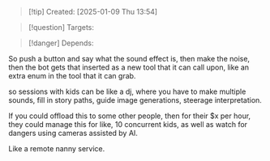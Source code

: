 
>[!tip] Created: [2025-01-09 Thu 13:54]

>[!question] Targets: 

>[!danger] Depends: 

So push a button and say what the sound effect is, then make the noise, then the bot gets that inserted as a new tool that it can call upon, like an extra enum in the tool that it can grab.

so sessions with kids can be like a dj, where you have to make multiple sounds, fill in story paths, guide image generations, steerage interpretation.

If you could offload this to some other people, then for their $x per hour, they could manage this for like, 10 concurrent kids, as well as watch for dangers using cameras assisted by AI.

Like a remote nanny service.
